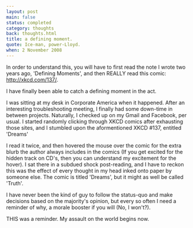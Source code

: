 ```yaml
---
layout: post
main: false
status: completed
category: thoughts
back: thoughts.html
title: a defining moment.
quote: Ice-man, power-Lloyd.
when: 2 November 2008
---
```


In order to understand this, you will have to first read the note I wrote two years ago, 'Defining Moments', and then REALLY read this comic: http://xkcd.com/137/.

I have finally been able to catch a defining moment in the act.

I was sitting at my desk in Corporate America when it happened. After an interesting troubleshooting meeting, I finally had some down-time in between projects. Naturally, I checked up on my Gmail and Facebook, per usual. I started randomly clicking through XKCD comics after exhausting those sites, and I stumbled upon the aformentioned XKCD #137, entitled 'Dreams'

I read it twice, and then hovered the mouse over the comic for the extra blurb the author always includes in the comics (If you get excited for the hidden track on CD's, then you can understand my excitement for the hover). I sat there in a subdued shock post-reading, and I have to reckon this was the effect of every thought in my head inked onto paper by someone else. The comic is titled 'Dreams', but it might as well be called 'Truth'.

I have never been the kind of guy to follow the status-quo and make decisions based on the majority's opinion, but every so often I need a reminder of why, a morale booster if you will (No, I won't?).

THIS was a reminder. My assault on the world begins now.